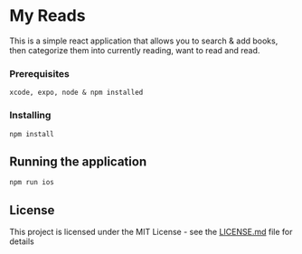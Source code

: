 # My Reads

This is a simple react application that allows you to search & add books, then categorize them into currently reading, want to read and read.

### Prerequisites
```
xcode, expo, node & npm installed
```

### Installing

```
npm install
```

## Running the application

```
npm run ios
``` 

## License

This project is licensed under the MIT License - see the [LICENSE.md](LICENSE.md) file for details


